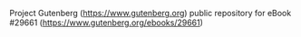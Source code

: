Project Gutenberg (https://www.gutenberg.org) public repository for eBook #29661 (https://www.gutenberg.org/ebooks/29661)

